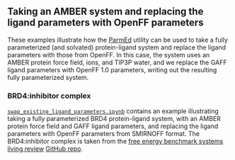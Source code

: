 ## Taking an AMBER system and replacing the ligand parameters with OpenFF parameters

These examples illustrate how the [ParmEd](http://parmed.github.io/ParmEd/html/index.html) utility can be used to take a fully parameterized (and solvated) protein-ligand system and replace the ligand parameters with those from OpenFF. In this case, the system uses an AMBER protein force field, ions, and TIP3P water, and we replace the GAFF ligand parameters with OpenFF 1.0 parameters, writing out the resulting fully parameterized system.

### BRD4:inhibitor complex


[`swap_existing_ligand_parameters.ipynb`](swap_existing_ligand_parameters.ipynb) contains an example illustrating taking a fully parameterized BRD4 protein-ligand system, with an AMBER protein force field and GAFF ligand parameters, and replacing the ligand parameters with OpenFF parameters from SMIRNOFF format. The BRD4:inhibitor complex is taken from the [free energy benchmark systems living review](https://www.annualreviews.org/doi/abs/10.1146/annurev-biophys-070816-033654) [GitHub repo](https://github.com/MobleyLab/benchmarksets/tree/master/input_files/BRD4).
